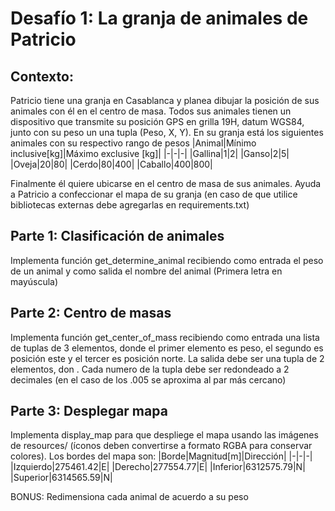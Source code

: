 Desafío 1: La granja de animales de Patricio
============================================
## Contexto:
Patricio tiene una granja en Casablanca y planea dibujar la posición de sus animales con él en el centro de masa. Todos sus animales tienen un dispositivo que transmite su posición GPS en grilla 19H, datum WGS84, junto con su peso un una tupla (Peso, X, Y). En su granja está los siguientes animales con su respectivo rango de pesos
|Animal|Mínimo inclusive[kg]|Máximo exclusive [kg]|
|-|-|-|
|Gallina|1|2|
|Ganso|2|5|
|Oveja|20|80|
|Cerdo|80|400|
|Caballo|400|800|

Finalmente él quiere ubicarse en el centro de masa de sus animales.
Ayuda a Patricio a confeccionar el mapa de su granja (en caso de que utilice bibliotecas externas debe agregarlas en requirements.txt)

## Parte 1: Clasificación de animales
Implementa función get_determine_animal recibiendo como entrada el peso de un animal y como salida el nombre del animal (Primera letra en mayúscula)

## Parte 2: Centro de masas
Implementa función get_center_of_mass recibiendo como entrada una lista de tuplas de 3 elementos, donde el primer elemento es peso, el segundo es posición este y el tercer es posición norte. La salida debe ser una tupla de 2 elementos, don . Cada numero de la tupla debe ser redondeado a 2 decimales (en el caso de los .005 se aproxima al par más cercano)

## Parte 3: Desplegar mapa
Implementa display_map para que despliege el mapa usando las imágenes de resources/ (íconos deben convertirse a formato RGBA para conservar colores). Los bordes del mapa son:
|Borde|Magnitud[m]|Dirección|
|-|-|-|
|Izquierdo|275461.42|E|
|Derecho|277554.77|E|
|Inferior|6312575.79|N|
|Superior|6314565.59|N|

BONUS: Redimensiona cada animal de acuerdo a su peso
